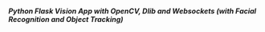 <h5>Python Flask Vision App with OpenCV, Dlib and Websockets (with Facial Recognition and Object Tracking)
